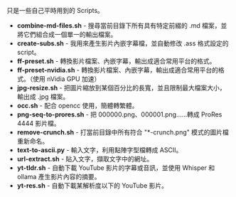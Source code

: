 只是一些自己平時用到的 Scripts。

- **combine-md-files.sh** - 搜尋當前目錄下所有具有特定前綴的 .md 檔案，並將它們組合成一個單一的輸出檔案。
- **create-subs.sh** - 我用來產生影片內嵌字幕檔，並自動修改 .ass 格式設定的 script。
- **ff-preset.sh** - 轉換影片檔案、內嵌字幕，輸出成適合常用平台的格式。
- **ff-preset-nvidia.sh** - 轉換影片檔案、內嵌字幕，輸出成適合常用平台的格式。（使用 nVidia GPU 加速）
- **jpg-resize.sh** - 把圖片縮放到某個百分比的長寬，並且限制最大檔案大小，輸出成 .jpg 檔案。
- **occ.sh** - 配合 opencc 使用，簡體轉繁體。
- **png-seq-to-prores.sh** - 把 000000.png、000001.png……轉成 ProRes 4444 影片檔。
- **remove-crunch.sh** - 打當前目錄中所有符合 "*-crunch.png" 模式的圖片檔重新命名。
- **text-to-ascii.py** - 輸入文字，利用點陣字型檔轉成 ASCII。
- **url-extract.sh** - 貼入文字，擷取文字中的網址。
- **yt-tldr.sh** - 自動下載 YouTube 影片的字幕或音訊，並使用 Whisper 和 ollama 產生影片內容的摘要。
- **yt-res.sh** - 自動下載某解析度以下的 YouTube 影片。
